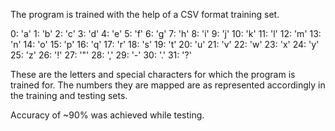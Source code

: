 The program is trained with the help of a CSV format training set.

0: 'a' 1: 'b' 2: 'c' 3: 'd' 4: 'e' 5: 'f' 6: 'g' 7: 'h' 8: 'i' 9: 'j' 10: 'k' 11: 'l' 12: 'm' 13: 'n' 14: 'o' 15: 'p' 16: 'q' 17: 'r' 18: 's' 19: 't' 20: 'u' 21: 'v' 22: 'w' 23: 'x' 24: 'y' 25: 'z' 26: '!' 27: '"' 28: ',' 29: '-' 30: '.' 31: '?'

These are the letters and special characters for which the program is trained for. The numbers they are mapped are as represented accordingly in the training and testing sets.

Accuracy of ~90% was achieved while testing.

